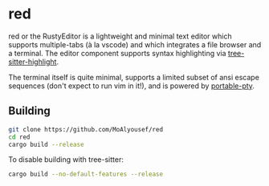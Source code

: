 # red

red or the RustyEditor is a lightweight and minimal text editor which supports multiple-tabs (à la vscode) and which integrates a file browser and a terminal. The editor component supports syntax highlighting via [tree-sitter-highlight](https://github.com/tree-sitter/tree-sitter/tree/master/highlight).

The terminal itself is quite minimal, supports a limited subset of ansi escape sequences (don't expect to run vim in it!), and is powered by [portable-pty](https://github.com/wez/wezterm/pty). 

## Building
```bash
git clone https://github.com/MoAlyousef/red
cd red
cargo build --release
```

To disable building with tree-sitter:
```bash
cargo build --no-default-features --release
```